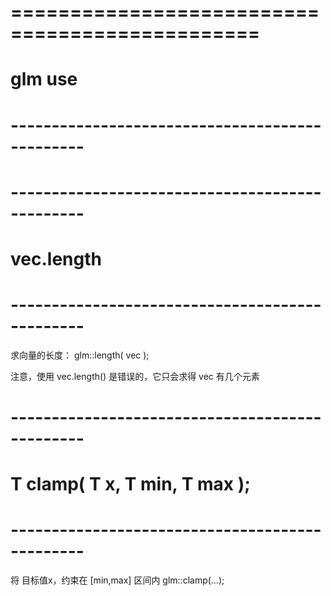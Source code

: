 # =============================================== #
#                  glm use
# ----------------------------------------------- #


# ----------------------------------------------- #
#               vec.length
# ----------------------------------------------- #
求向量的长度：
    glm::length( vec );

注意，使用 vec.length() 是错误的，它只会求得 vec 有几个元素


# ----------------------------------------------- #
#       T clamp( T x, T min, T max  );
# ----------------------------------------------- #
将 目标值x，约束在 [min,max] 区间内
    glm::clamp(...);








